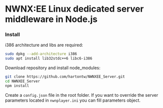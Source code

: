 # NWNX:EE Linux dedicated server middleware in Node.js

### Install

i386 architecture and libs are required:
```bash
sudo dpkg --add-architecture i386
sudo apt install lib32stdc++6 libc6-i386
```

Download repository and install node_modules:
```bash
git clone https://github.com/hartontw/NWNXEE_Server.git
cd NWNXEE_Server
npm install
```

Create a ```config.json``` file in the root folder. If you want to override the server parameters located in ```nwnplayer.ini``` you can fill parameters object.